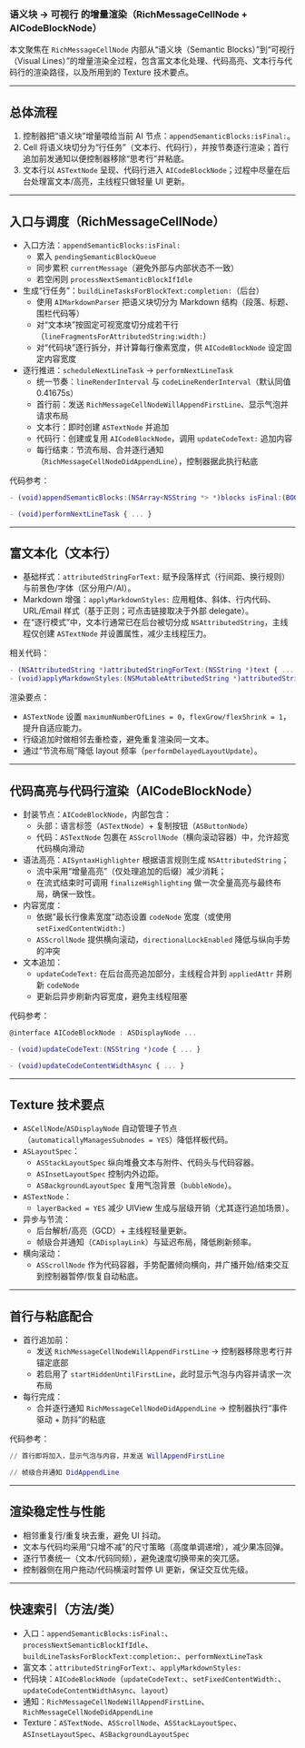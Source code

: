 ### 语义块 → 可视行 的增量渲染（RichMessageCellNode + AICodeBlockNode）

本文聚焦在 `RichMessageCellNode` 内部从“语义块（Semantic Blocks）”到“可视行（Visual Lines）”的增量渲染全过程，包含富文本化处理、代码高亮、文本行与代码行的渲染路径，以及所用到的 Texture 技术要点。

---

## 总体流程
1) 控制器把“语义块”增量喂给当前 AI 节点：`appendSemanticBlocks:isFinal:`。
2) Cell 将语义块切分为“行任务”（文本行、代码行），并按节奏逐行渲染；首行追加前发通知以便控制器移除“思考行”并粘底。
3) 文本行以 `ASTextNode` 呈现、代码行进入 `AICodeBlockNode`；过程中尽量在后台处理富文本/高亮，主线程只做轻量 UI 更新。

---

## 入口与调度（RichMessageCellNode）
- 入口方法：`appendSemanticBlocks:isFinal:`
  - 累入 `pendingSemanticBlockQueue`
  - 同步累积 `currentMessage`（避免外部与内部状态不一致）
  - 若空闲则 `processNextSemanticBlockIfIdle`
- 生成“行任务”：`buildLineTasksForBlockText:completion:`（后台）
  - 使用 `AIMarkdownParser` 把语义块切分为 Markdown 结构（段落、标题、围栏代码等）
  - 对“文本块”按固定可视宽度切分成若干行（`lineFragmentsForAttributedString:width:`）
  - 对“代码块”逐行拆分，并计算每行像素宽度，供 `AICodeBlockNode` 设定固定内容宽度
- 逐行推进：`scheduleNextLineTask` → `performNextLineTask`
  - 统一节奏：`lineRenderInterval` 与 `codeLineRenderInterval`（默认同值 0.41675s）
  - 首行前：发送 `RichMessageCellNodeWillAppendFirstLine`、显示气泡并请求布局
  - 文本行：即时创建 `ASTextNode` 并追加
  - 代码行：创建或复用 `AICodeBlockNode`，调用 `updateCodeText:` 追加内容
  - 每行结束：节流布局、合并逐行通知（`RichMessageCellNodeDidAppendLine`），控制器据此执行粘底

代码参考：
```1127:1154:ChatGPT-OC-Clone/View/RichMessageCellNode.m
- (void)appendSemanticBlocks:(NSArray<NSString *> *)blocks isFinal:(BOOL)isFinal { ... }
```
```1356:1471:ChatGPT-OC-Clone/View/RichMessageCellNode.m
- (void)performNextLineTask { ... }
```

---

## 富文本化（文本行）
- 基础样式：`attributedStringForText:` 赋予段落样式（行间距、换行规则）与前景色/字体（区分用户/AI）。
- Markdown 增强：`applyMarkdownStyles:` 应用粗体、斜体、行内代码、URL/Email 样式（基于正则；可点击链接取决于外部 delegate）。
- 在“逐行模式”中，文本行通常已在后台被切分成 `NSAttributedString`，主线程仅创建 `ASTextNode` 并设置属性，减少主线程压力。

相关代码：
```582:708:ChatGPT-OC-Clone/View/RichMessageCellNode.m
- (NSAttributedString *)attributedStringForText:(NSString *)text { ... }
- (void)applyMarkdownStyles:(NSMutableAttributedString *)attributedString { ... }
```

渲染要点：
- `ASTextNode` 设置 `maximumNumberOfLines = 0`，`flexGrow/flexShrink = 1`，提升自适应能力。
- 行级追加时做相邻去重检查，避免重复渲染同一文本。
- 通过“节流布局”降低 layout 频率（`performDelayedLayoutUpdate`）。

---

## 代码高亮与代码行渲染（AICodeBlockNode）
- 封装节点：`AICodeBlockNode`，内部包含：
  - 头部：语言标签（`ASTextNode`）+ 复制按钮（`ASButtonNode`）
  - 代码：`ASTextNode` 包裹在 `ASScrollNode`（横向滚动容器）中，允许超宽代码横向滑动
- 语法高亮：`AISyntaxHighlighter` 根据语言规则生成 `NSAttributedString`；
  - 流中采用“增量高亮”（仅处理追加的后缀）减少消耗；
  - 在流式结束时可调用 `finalizeHighlighting` 做一次全量高亮与最终布局，确保一致性。
- 内容宽度：
  - 依据“最长行像素宽度”动态设置 `codeNode` 宽度（或使用 `setFixedContentWidth:`）
  - `ASScrollNode` 提供横向滚动，`directionalLockEnabled` 降低与纵向手势的冲突
- 文本追加：
  - `updateCodeText:` 在后台高亮追加部分，主线程合并到 `appliedAttr` 并刷新 `codeNode`
  - 更新后异步刷新内容宽度，避免主线程阻塞

代码参考：
```12:29:ChatGPT-OC-Clone/View/AICodeBlockNode.h
@interface AICodeBlockNode : ASDisplayNode ...
```
```135:213:ChatGPT-OC-Clone/View/AICodeBlockNode.m
- (void)updateCodeText:(NSString *)code { ... }
```
```271:320:ChatGPT-OC-Clone/View/AICodeBlockNode.m
- (void)updateCodeContentWidthAsync { ... }
```

---

## Texture 技术要点
- `ASCellNode`/`ASDisplayNode` 自动管理子节点（`automaticallyManagesSubnodes = YES`）降低样板代码。
- `ASLayoutSpec`：
  - `ASStackLayoutSpec` 纵向堆叠文本与附件、代码头与代码容器。
  - `ASInsetLayoutSpec` 控制内外边距。
  - `ASBackgroundLayoutSpec` 复用气泡背景（`bubbleNode`）。
- `ASTextNode`：
  - `layerBacked = YES` 减少 UIView 生成与层级开销（尤其逐行追加场景）。
- 异步与节流：
  - 后台解析/高亮（GCD）+ 主线程轻量更新。
  - 帧级合并通知（`CADisplayLink`）与延迟布局，降低刷新频率。
- 横向滚动：
  - `ASScrollNode` 作为代码容器，手势配置倾向横向，并广播开始/结束交互到控制器暂停/恢复自动粘底。

---

## 首行与粘底配合
- 首行追加前：
  - 发送 `RichMessageCellNodeWillAppendFirstLine` → 控制器移除思考行并锚定底部
  - 若启用了 `startHiddenUntilFirstLine`，此时显示气泡与内容并请求一次布局
- 每行完成：
  - 合并逐行通知 `RichMessageCellNodeDidAppendLine` → 控制器执行“事件驱动 + 防抖”的粘底

代码参考：
```1362:1370:ChatGPT-OC-Clone/View/RichMessageCellNode.m
// 首行即将加入，显示气泡与内容，并发送 WillAppendFirstLine
```
```1488:1495:ChatGPT-OC-Clone/View/RichMessageCellNode.m
// 帧级合并通知 DidAppendLine
```

---

## 渲染稳定性与性能
- 相邻重复行/重复块去重，避免 UI 抖动。
- 文本与代码均采用“只增不减”的尺寸策略（高度单调递增），减少果冻回弹。
- 逐行节奏统一（文本/代码同频），避免速度切换带来的突兀感。
- 控制器侧在用户拖动/代码横滚时暂停 UI 更新，保证交互优先级。

---

## 快速索引（方法/类）
- 入口：`appendSemanticBlocks:isFinal:`、`processNextSemanticBlockIfIdle`、`buildLineTasksForBlockText:completion:`、`performNextLineTask`
- 富文本：`attributedStringForText:`、`applyMarkdownStyles:`
- 代码块：`AICodeBlockNode`（`updateCodeText:`、`setFixedContentWidth:`、`updateCodeContentWidthAsync`、`layout`）
- 通知：`RichMessageCellNodeWillAppendFirstLine`、`RichMessageCellNodeDidAppendLine`
- Texture：`ASTextNode`、`ASScrollNode`、`ASStackLayoutSpec`、`ASInsetLayoutSpec`、`ASBackgroundLayoutSpec`





